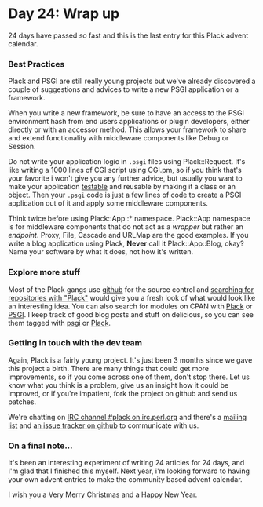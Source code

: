 # Day 24: Wrap up

24 days have passed so fast and this is the last entry for this Plack advent calendar.

### Best Practices

Plack and PSGI are still really young projects but we've already discovered a couple of suggestions and advices to write a new PSGI application or a framework.

When you write a new framework, be sure to have an access to the PSGI environment hash from end users applications or plugin developers, either directly or with an accessor method. This allows your framework to share and extend functionality with middleware components like Debug or Session.

Do not write your application logic in `.psgi` files using Plack::Request. It's like writing a 1000 lines of CGI script using CGI.pm, so if you think that's your favorite i won't give you any further advice, but usually you want to make your application [testable][1] and reusable by making it a class or an object. Then your `.psgi` code is just a few lines of code to create a PSGI application out of it and apply some middleware components.

Think twice before using Plack::App::\* namespace. Plack::App namespace is for middleware components that do not act as a _wrapper_ but rather an _endpoint_. Proxy, File, Cascade and URLMap are the good examples. If you write a blog application using Plack, **Never** call it Plack::App::Blog, okay? Name your software by what it does, not how it's written.

### Explore more stuff

Most of the Plack gangs use [github][2] for the source control and [searching for repositories with "Plack"][3] would give you a fresh look of what would look like an interesting idea. You can also search for modules on CPAN with [Plack][4] or [PSGI][5]. I keep track of good blog posts and stuff on delicious, so you can see them tagged with [psgi][6] or [Plack][7].

### Getting in touch with the dev team

Again, Plack is a fairly young project. It's just been 3 months since we gave this project a birth. There are many things that could get more improvements, so if you come across one of them, don't stop there. Let us know what you think is a problem, give us an insight how it could be improved, or if you're impatient, fork the project on github and send us patches.

We're chatting on [IRC channel #plack on irc.perl.org][8] and there's a [mailing list][9] and [an issue tracker on github][10] to communicate with us.

### On a final note...

It's been an interesting experiment of writing 24 articles for 24 days, and I'm glad that I finished this myself. Next year, i'm looking forward to having your own advent entries to make the community based advent calendar.

I wish you a Very Merry Christmas and a Happy New Year.

  [1]: http://advent.plackperl.org/2009/12/day-13-use-placktest-to-test-your-application.html
  [2]: http://github.com/
  [3]: http://github.com/search?langOverride=&q=plack&repo=&start_value=1&type=Repositories
  [4]: http://search.cpan.org/search?query=plack&mode=module
  [5]: http://search.cpan.org/search?query=psgi&mode=module
  [6]: http://delicious.com/miyagawa/psgi
  [7]: http://delicious.com/miyagawa/plack
  [8]: irc://irc.perl.org/#plack
  [9]: http://groups.google.com/group/psgi-plack
  [10]: http://github.com/miyagawa/Plack/issues